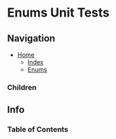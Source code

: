 # Enums Unit Tests

## Navigation

* [Home](/README.md)
	* [Index](/docs/Index.md)
	* [Enums](/src/Enums/README.md)

### Children

## Info

### Table of Contents